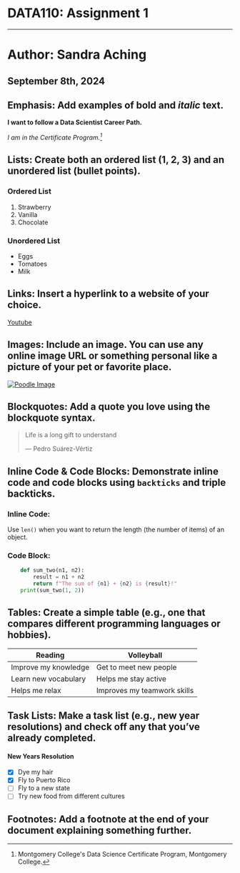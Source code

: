 # DATA110: Assignment 1
--- 
# **Author**: Sandra Aching 
## September 8th, 2024

## **Emphasis**: Add examples of **bold** and *italic* text.

   **I want to follow a Data Scientist Career Path.**
   
   *I am in the Certificate Program.[^1]*
    
## **Lists**: Create both an ordered list (1, 2, 3) and an unordered list (bullet points).

### Ordered List
1. Strawberry
2. Vanilla
3. Chocolate


### Unordered List
- Eggs
- Tomatoes
- Milk

    
  
## **Links**: Insert a hyperlink to a website of your choice.

[Youtube](https://www.youtube.com/)
  
## **Images**: Include an image. You can use any online image URL or something personal like a picture of your pet or favorite place.

[![Poodle Image](https://image.petmd.com/files/styles/978x550/public/2023-01/toy-poodle.jpg?w=2048&q=75)](https://www.petmd.com/dog/breeds/toy-poodle)
  
## **Blockquotes**: Add a quote you love using the blockquote syntax.
  > Life is a long gift to understand
  >
  > — Pedro Suárez-Vértiz
## **Inline Code & Code Blocks**: Demonstrate inline code and code blocks using `backticks` and triple backticks.

  ### Inline Code:
  
  Use `len()` when you want to return the length (the number of items) of an object.

  ### Code Block:

  ```python
      def sum_two(n1, n2):
          result = n1 + n2
          return f"The sum of {n1} + {n2} is {result}!"
      print(sum_two(1, 2))
  ```

  
## **Tables**: Create a simple table (e.g., one that compares different programming languages or hobbies).

| Reading| Volleyball |
|----------|----------|
| Improve my knowledge | Get to meet new people|
| Learn new vocabulary| Helps me stay active|
| Helps me relax | Improves my teamwork skills|
  
## **Task Lists**: Make a task list (e.g., new year resolutions) and check off any that you’ve already completed.
#### New Years Resolution
- [x] Dye my hair 
- [x] Fly to Puerto Rico
- [ ] Fly to a new state
- [ ] Try new food from different cultures

## **Footnotes**: Add a footnote at the end of your document explaining something further.
[^1]: Montgomery College's Data Science Certificate Program, Montgomery College.


